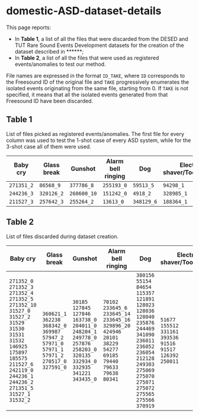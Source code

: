 # domestic-ASD-dataset-details

This page reports:
* In **Table 1**, a list of all the files that were discarded from the DESED and TUT Rare Sound Events Development datasets for the creation of the dataset described in ******;
* In **Table 2**, a list of all the files that were used as registered events/anomalies to test our method.

File names are expressed in the format `ID_TAKE`, where `ID` corresponds to the Freesound ID of the original file and `TAKE` progressively enumerates the isolated events originating from the same file, starting from 0. If `TAKE` is not specified, it means that all the isolated events generated from that Freesound ID have been discarded.

## Table 1
List of files picked as registered events/anomalies. The first file for every column was used to test the 1-shot case of every ASD system, while for the 3-shot case all of them were used.

| Baby cry   | Glass break   | Gunshot     | Alarm bell ringing   | Dog        | Electric shaver/Toothbrush   |
|------------|---------------|-------------|----------------------|------------|------------------------------|
| `271351_2` | `86568_9`     | `377786_8`  | `255193_0`           | `59513_5`  | `94298_1`                    |
| `244236_3` | `320126_2`    | `260600_10` | `151242_0`           | `4918_2`   | `328985_1`                   |
| `211527_3` | `257642_3`    | `255264_2`  | `13613_0`            | `348129_6` | `188364_1`                   |

## Table 2
List of files discarded during dataset creation.

| Baby cry                                                                                                                                                                                                                                                                                                                                                                                                       | Glass break                                                                                                                                                                         | Gunshot                                                                                                                                                                                                                                                     | Alarm bell ringing                                                                                                                                                                                                                                                        | Dog                                                                                                                                                                                                                                                                                                                                                      | Electric shaver/Toothbrush                                                                                              |
|----------------------------------------------------------------------------------------------------------------------------------------------------------------------------------------------------------------------------------------------------------------------------------------------------------------------------------------------------------------------------------------------------------------|-------------------------------------------------------------------------------------------------------------------------------------------------------------------------------------|-------------------------------------------------------------------------------------------------------------------------------------------------------------------------------------------------------------------------------------------------------------|---------------------------------------------------------------------------------------------------------------------------------------------------------------------------------------------------------------------------------------------------------------------------|----------------------------------------------------------------------------------------------------------------------------------------------------------------------------------------------------------------------------------------------------------------------------------------------------------------------------------------------------------|-------------------------------------------------------------------------------------------------------------------------|
| `271352_0 `<br /> `271352_3 `<br /> `271352_4 `<br /> `271352_5 `<br /> `271352_10`<br /> `31527_0  `<br /> `31527_2  `<br /> `31529     `<br /> `31530     `<br /> `31531     `<br /> `31532     `<br /> `146925    `<br /> `175897    `<br /> `185575    `<br /> `211527_6 `<br /> `242119_0 `<br /> `244236_1 `<br /> `244236_2 `<br /> `271351_5 `<br /> `31527_1  `<br /> `31532_2  `<br /> | `360621_1`<br /> `362238   `<br /> `368342_0`<br /> `369987   `<br /> `57947_2 `<br /> `57971_0 `<br /> `57971_1 `<br /> `57971_2 `<br /> `270517_0`<br /> `327591_0`<br /> | `30185    `<br /> `127845   `<br /> `127846   `<br /> `163738_0`<br /> `204011_0`<br /> `248204_1`<br /> `249778_0`<br /> `257876   `<br /> `258203_0`<br /> `320135   `<br /> `332934_0`<br /> `332935   `<br /> `341221   `<br /> `343435_0`<br /> | `70102     `<br /> `233645_6 `<br /> `233645_14`<br /> `233645_16`<br /> `329896_20`<br /> `424946    `<br /> `20101     `<br /> `38229     `<br /> `54277     `<br /> `69185     `<br /> `79440     `<br /> `79633     `<br /> `79638     `<br /> `80341     `<br /> | `380156`<br /> `55154 `<br /> `84654 `<br /> `115357`<br /> `121891`<br /> `128023`<br /> `128036`<br /> `128040`<br /> `235876`<br /> `244469`<br /> `341090`<br /> `236011`<br /> `236052`<br /> `236054`<br /> `212128`<br /> `249303`<br /> `275069`<br /> `275070`<br /> `275071`<br /> `275072`<br /> `275565`<br /> `275566`<br /> `370919`<br /> | `51677 `<br /> `155512`<br /> `331161`<br /> `393536`<br /> `91516 `<br /> `91517 `<br /> `126392`<br /> `250011`<br /> |

